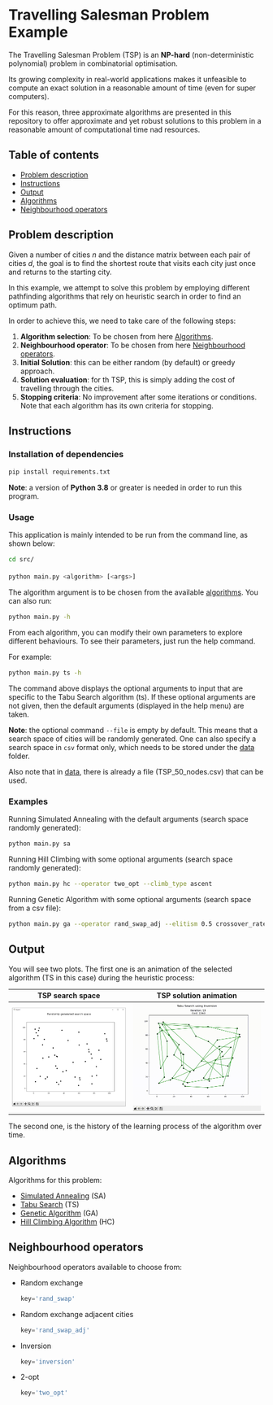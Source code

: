 # Travelling Salesman Problem Example

The Travelling Salesman Problem (TSP) is an **NP-hard** (non-deterministic polynomial) problem in combinatorial optimisation.

Its growing complexity in real-world applications makes it unfeasible to compute an exact solution in a reasonable amount of time (even for super computers).

For this reason, three approximate algorithms are presented in this repository to offer approximate and yet robust solutions to this problem in a reasonable amount of computational time nad resources.

## Table of contents

- [Problem description](#Problem-description)
- [Instructions](#Instructions)
- [Output](#Output)
- [Algorithms](#Algorithms)
- [Neighbourhood operators](#Neighbourhood-operators)


## Problem description

Given a number of cities *n* and the distance matrix between each pair of cities *d*, the goal is to find the shortest route that visits each city just once and returns to the starting city.

In this example, we attempt to solve this problem by employing different pathfinding algorithms that rely on heuristic search in order to find an optimum path.

In order to achieve this, we need to take care of the following steps:
1. **Algorithm selection**: To be chosen from here [Algorithms](#Algorithms).
2. **Neighbourhood operator**: To be chosen from here [Neighbourhood operators](#Neighbourhood-operators).
3. **Initial Solution**: this can be either random (by default) or greedy approach.
4. **Solution evaluation**: for th TSP, this is simply adding the cost of travelling through the cities.
5. **Stopping criteria**: No improvement after some iterations or conditions. Note that each algorithm has its own criteria for stopping.

## Instructions

### Installation of dependencies

```bash
pip install requirements.txt
```

**Note**: a version of **Python 3.8** or greater is needed in order to run this program.

### Usage

This application is mainly intended to be run from the command line, as shown below:

```bash
cd src/

python main.py <algorithm> [<args>]
```

The algorithm argument is to be chosen from the available [algorithms](#Algorithms). You can also run:

```bash
python main.py -h
```

From each algorithm, you can modify their own parameters to explore different behaviours. To see their parameters, just run the help command. 

For example:

```bash
python main.py ts -h
```

The command above displays the optional arguments to input that are specific to the Tabu Search algorithm (ts).
If these optional arguments are not given, then the default arguments (displayed in the help menu) are taken.

**Note**: the optional command `--file` is empty by default. This means that a search space of cities will be randomly generated.
One can also specify a search space in `csv` format only, which needs to be stored under the [data](./data) folder. 

Also note that in [data](./data), there is already a file (TSP_50_nodes.csv) that can be used.

### Examples 
Running Simulated Annealing with the default arguments (search space randomly generated):

```bash
python main.py sa
```

Running Hill Climbing with some optional arguments (search space randomly generated):

```bash
python main.py hc --operator two_opt --climb_type ascent
```

Running Genetic Algorithm with some optional arguments (search space from a csv file):

```bash
python main.py ga --operator rand_swap_adj --elitism 0.5 crossover_rate 0.8 --file TSP_50_nodes.csv
```

## Output
You will see two plots. The first one is an animation of the selected algorithm (TS in this case) during the heuristic process:


|                   TSP search space                    |            TSP solution animation             |
|:-----------------------------------------------------:|:---------------------------------------------:|
|   <img src="img/random-search-space.png" width="700">    | <img src="img/TSP-animation.gif" width="750"> |

The second one, is the history of the learning process of the algorithm over time. 


## Algorithms
Algorithms for this problem:
* [Simulated Annealing](./docs/SA.md#Simulated-Annealing) (SA)
* [Tabu Search](./docs/TS.md#Tabu-Search) (TS)
* [Genetic Algorithm](./docs/GA.md#Genetic-Algorithm) (GA)
* [Hill Climbing Algorithm](./docs/HC.md#Hill-Climbing-Algorithm) (HC)

## Neighbourhood operators
Neighbourhood operators available to choose from:
* Random exchange
  ```py
  key='rand_swap'
  ```
* Random exchange adjacent cities
  ```py
  key='rand_swap_adj'
  ```
* Inversion
  ```py
  key='inversion'
  ```
* 2-opt
  ```py
  key='two_opt'
  ```
